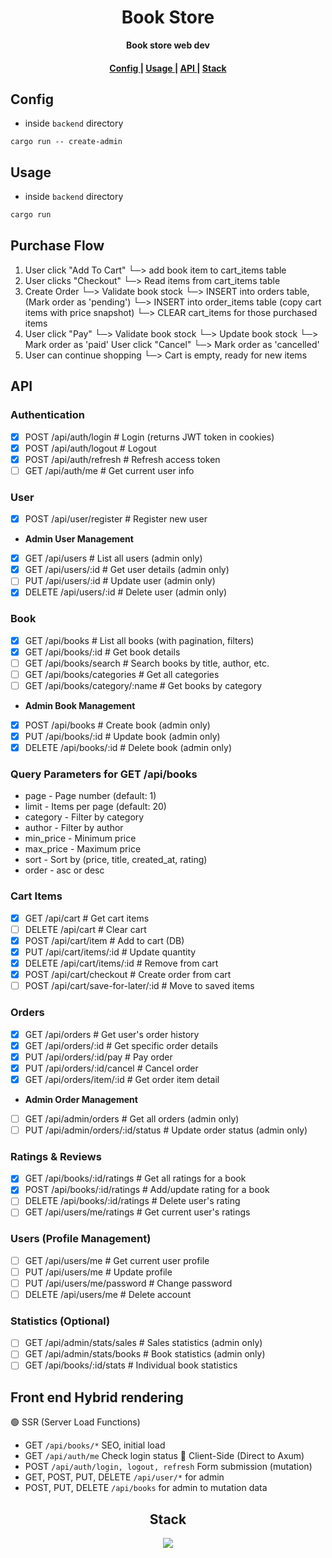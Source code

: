 <h1 align="center">Book Store</h1>

<div align="center"><strong>Book store web dev</strong></div>

<div align="center">
  <h4>
    <a href="#config">
      Config
    </a>
    <span> | </span>
    <a href="#usage">
      Usage
    </a>
    <span> | </span>
    <a href="#api">
      API
    </a>
    <span> | </span>
    <a href="#stack">
      Stack
    </a>
  </h4>
</div>

## Config

- inside `backend` directory

```
cargo run -- create-admin
```

## Usage

- inside `backend` directory

```rust
cargo run
```

## Purchase Flow

1. User click "Add To Cart"
   └─> add book item to cart_items table
2. User clicks "Checkout"
   └─> Read items from cart_items table
3. Create Order
   └─> Validate book stock
   └─> INSERT into orders table, (Mark order as 'pending')
   └─> INSERT into order_items table (copy cart items with price snapshot)
   └─> CLEAR cart_items for those purchased items
4. User click "Pay"
   └─> Validate book stock
   └─> Update book stock
   └─> Mark order as 'paid'
   User click "Cancel"
   └─> Mark order as 'cancelled'
5. User can continue shopping
   └─> Cart is empty, ready for new items

## API

### Authentication

- [x] POST /api/auth/login # Login (returns JWT token in cookies)
- [x] POST /api/auth/logout # Logout
- [x] POST /api/auth/refresh # Refresh access token
- [ ] GET /api/auth/me # Get current user info

### User

- [x] POST /api/user/register # Register new user
- **Admin User Management**
- [x] GET /api/users # List all users (admin only)
- [x] GET /api/users/:id # Get user details (admin only)
- [ ] PUT /api/users/:id # Update user (admin only)
- [x] DELETE /api/users/:id # Delete user (admin only)

### Book

- [x] GET /api/books # List all books (with pagination, filters)
- [x] GET /api/books/:id # Get book details
- [ ] GET /api/books/search # Search books by title, author, etc.
- [ ] GET /api/books/categories # Get all categories
- [ ] GET /api/books/category/:name # Get books by category
- **Admin Book Management**
- [x] POST /api/books # Create book (admin only)
- [x] PUT /api/books/:id # Update book (admin only)
- [x] DELETE /api/books/:id # Delete book (admin only)

### Query Parameters for GET /api/books

- page - Page number (default: 1)
- limit - Items per page (default: 20)
- category - Filter by category
- author - Filter by author
- min_price - Minimum price
- max_price - Maximum price
- sort - Sort by (price, title, created_at, rating)
- order - asc or desc

### Cart Items

- [x] GET /api/cart # Get cart items
- [ ] DELETE /api/cart # Clear cart
- [x] POST /api/cart/item # Add to cart (DB)
- [x] PUT /api/cart/items/:id # Update quantity
- [x] DELETE /api/cart/items/:id # Remove from cart
- [x] POST /api/cart/checkout # Create order from cart
- [ ] POST /api/cart/save-for-later/:id # Move to saved items

### Orders

- [x] GET /api/orders # Get user's order history
- [x] GET /api/orders/:id # Get specific order details
- [x] PUT /api/orders/:id/pay # Pay order
- [x] PUT /api/orders/:id/cancel # Cancel order
- [x] GET /api/orders/item/:id # Get order item detail
- **Admin Order Management**
- [ ] GET /api/admin/orders # Get all orders (admin only)
- [ ] PUT /api/admin/orders/:id/status # Update order status (admin only)

### Ratings & Reviews

- [x] GET /api/books/:id/ratings # Get all ratings for a book
- [x] POST /api/books/:id/ratings # Add/update rating for a book
- [ ] DELETE /api/books/:id/ratings # Delete user's rating
- [ ] GET /api/users/me/ratings # Get current user's ratings

### Users (Profile Management)

- [ ] GET /api/users/me # Get current user profile
- [ ] PUT /api/users/me # Update profile
- [ ] PUT /api/users/me/password # Change password
- [ ] DELETE /api/users/me # Delete account

### Statistics (Optional)

- [ ] GET /api/admin/stats/sales # Sales statistics (admin only)
- [ ] GET /api/admin/stats/books # Book statistics (admin only)
- [ ] GET /api/books/:id/stats # Individual book statistics

## Front end Hybrid rendering
🟢 SSR (Server Load Functions)
- GET `/api/books/*` SEO, initial load
- GET `/api/auth/me` Check login status
🔵 Client-Side (Direct to Axum)
- POST `/api/auth/login, logout, refresh` Form submission (mutation)
- GET, POST, PUT, DELETE `/api/user/*`  for admin
- POST, PUT, DELETE `/api/books` for admin to mutation data

<h2 align="center">Stack</h2>

<p align="center">
  <a href="https://skillicons.dev">
    <img src="https://skillicons.dev/icons?i=postgres,rust,svelte,bun" />
  </a>
</p>
